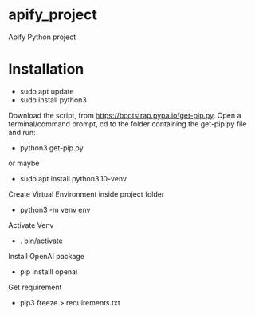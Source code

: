# apify_project
Apify Python project


# Installation
- sudo apt update
- sudo install python3

Download the script, from https://bootstrap.pypa.io/get-pip.py.
Open a terminal/command prompt, cd to the folder containing the get-pip.py file and run:

- python3 get-pip.py

or maybe
- sudo apt install python3.10-venv

Create Virtual Environment inside project folder
- python3 -m venv env

Activate Venv
- . bin/activate

Install OpenAI package
- pip installl openai

Get requirement
- pip3 freeze > requirements.txt






